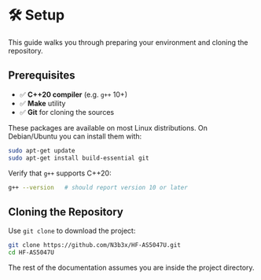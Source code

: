 # 🛠️ Setup

This guide walks you through preparing your environment and cloning the repository.

## Prerequisites

- ✅ **C++20 compiler** (e.g. `g++` 10+)
- ✅ **Make** utility
- ✅ **Git** for cloning the sources

These packages are available on most Linux distributions. On Debian/Ubuntu you can install them with:

```bash
sudo apt-get update
sudo apt-get install build-essential git
```

Verify that `g++` supports C++20:

```bash
g++ --version   # should report version 10 or later
```

## Cloning the Repository

Use `git clone` to download the project:

```bash
git clone https://github.com/N3b3x/HF-AS5047U.git
cd HF-AS5047U
```

The rest of the documentation assumes you are inside the project directory.
